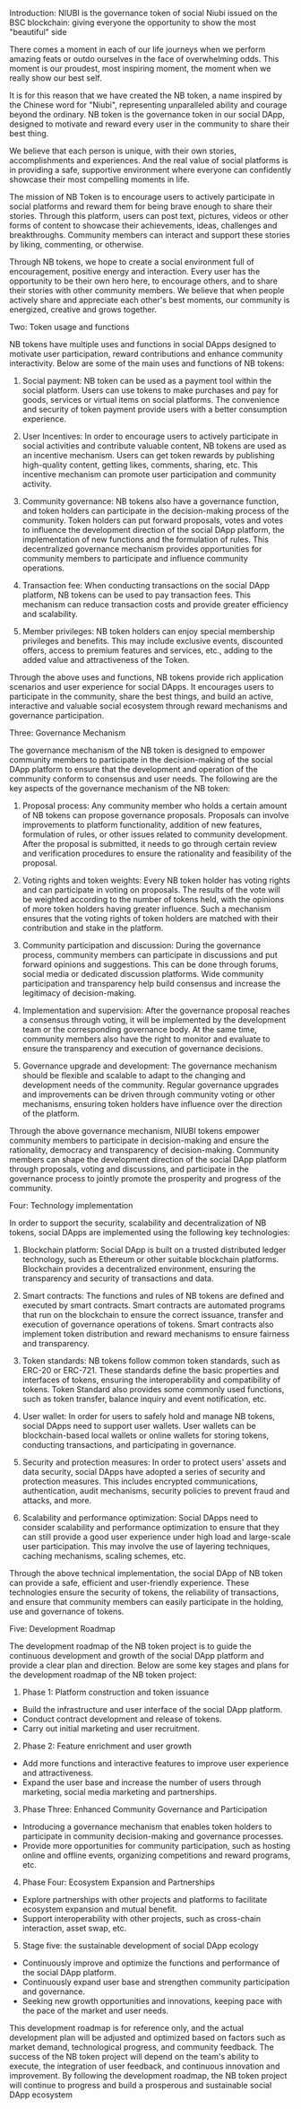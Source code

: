 
Introduction:
NIUBI is the governance token of social Niubi issued on the BSC blockchain: giving everyone the opportunity to show the most "beautiful" side

There comes a moment in each of our life journeys when we perform amazing feats or outdo ourselves in the face of overwhelming odds. This moment is our proudest, most inspiring moment, the moment when we really show our best self.

It is for this reason that we have created the NB token, a name inspired by the Chinese word for "Niubi", representing unparalleled ability and courage beyond the ordinary. NB token is the governance token in our social DApp, designed to motivate and reward every user in the community to share their best thing.

We believe that each person is unique, with their own stories, accomplishments and experiences. And the real value of social platforms is in providing a safe, supportive environment where everyone can confidently showcase their most compelling moments in life.

The mission of NB Token is to encourage users to actively participate in social platforms and reward them for being brave enough to share their stories. Through this platform, users can post text, pictures, videos or other forms of content to showcase their achievements, ideas, challenges and breakthroughs. Community members can interact and support these stories by liking, commenting, or otherwise.

Through NB tokens, we hope to create a social environment full of encouragement, positive energy and interaction. Every user has the opportunity to be their own hero here, to encourage others, and to share their stories with other community members. We believe that when people actively share and appreciate each other's best moments, our community is energized, creative and grows together.

Two: Token usage and functions

NB tokens have multiple uses and functions in social DApps designed to motivate user participation, reward contributions and enhance community interactivity. Below are some of the main uses and functions of NB tokens:

1. Social payment: NB token can be used as a payment tool within the social platform. Users can use tokens to make purchases and pay for goods, services or virtual items on social platforms. The convenience and security of token payment provide users with a better consumption experience.

2. User Incentives: In order to encourage users to actively participate in social activities and contribute valuable content, NB tokens are used as an incentive mechanism. Users can get token rewards by publishing high-quality content, getting likes, comments, sharing, etc. This incentive mechanism can promote user participation and community activity.

3. Community governance: NB tokens also have a governance function, and token holders can participate in the decision-making process of the community. Token holders can put forward proposals, votes and votes to influence the development direction of the social DApp platform, the implementation of new functions and the formulation of rules. This decentralized governance mechanism provides opportunities for community members to participate and influence community operations.

4. Transaction fee: When conducting transactions on the social DApp platform, NB tokens can be used to pay transaction fees. This mechanism can reduce transaction costs and provide greater efficiency and scalability.

5. Member privileges: NB token holders can enjoy special membership privileges and benefits. This may include exclusive events, discounted offers, access to premium features and services, etc., adding to the added value and attractiveness of the Token.

Through the above uses and functions, NB tokens provide rich application scenarios and user experience for social DApps. It encourages users to participate in the community, share the best things, and build an active, interactive and valuable social ecosystem through reward mechanisms and governance participation.

Three: Governance Mechanism

The governance mechanism of the NB token is designed to empower community members to participate in the decision-making of the social DApp platform to ensure that the development and operation of the community conform to consensus and user needs. The following are the key aspects of the governance mechanism of the NB token:

1. Proposal process: Any community member who holds a certain amount of NB tokens can propose governance proposals. Proposals can involve improvements to platform functionality, addition of new features, formulation of rules, or other issues related to community development. After the proposal is submitted, it needs to go through certain review and verification procedures to ensure the rationality and feasibility of the proposal.

2. Voting rights and token weights: Every NB token holder has voting rights and can participate in voting on proposals. The results of the vote will be weighted according to the number of tokens held, with the opinions of more token holders having greater influence. Such a mechanism ensures that the voting rights of token holders are matched with their contribution and stake in the platform.

3. Community participation and discussion: During the governance process, community members can participate in discussions and put forward opinions and suggestions. This can be done through forums, social media or dedicated discussion platforms. Wide community participation and transparency help build consensus and increase the legitimacy of decision-making.

4. Implementation and supervision: After the governance proposal reaches a consensus through voting, it will be implemented by the development team or the corresponding governance body. At the same time, community members also have the right to monitor and evaluate to ensure the transparency and execution of governance decisions.

5. Governance upgrade and development: The governance mechanism should be flexible and scalable to adapt to the changing and development needs of the community. Regular governance upgrades and improvements can be driven through community voting or other mechanisms, ensuring token holders have influence over the direction of the platform.

Through the above governance mechanism, NIUBI tokens empower community members to participate in decision-making and ensure the rationality, democracy and transparency of decision-making. Community members can shape the development direction of the social DApp platform through proposals, voting and discussions, and participate in the governance process to jointly promote the prosperity and progress of the community.

Four: Technology implementation

In order to support the security, scalability and decentralization of NB tokens, social DApps are implemented using the following key technologies:

1. Blockchain platform: Social DApp is built on a trusted distributed ledger technology, such as Ethereum or other suitable blockchain platforms. Blockchain provides a decentralized environment, ensuring the transparency and security of transactions and data.

2. Smart contracts: The functions and rules of NB tokens are defined and executed by smart contracts. Smart contracts are automated programs that run on the blockchain to ensure the correct issuance, transfer and execution of governance operations of tokens. Smart contracts also implement token distribution and reward mechanisms to ensure fairness and transparency.

3. Token standards: NB tokens follow common token standards, such as ERC-20 or ERC-721. These standards define the basic properties and interfaces of tokens, ensuring the interoperability and compatibility of tokens. Token Standard also provides some commonly used functions, such as token transfer, balance inquiry and event notification, etc.

4. User wallet: In order for users to safely hold and manage NB tokens, social DApps need to support user wallets. User wallets can be blockchain-based local wallets or online wallets for storing tokens, conducting transactions, and participating in governance.

5. Security and protection measures: In order to protect users' assets and data security, social DApps have adopted a series of security and protection measures. This includes encrypted communications, authentication, audit mechanisms, security policies to prevent fraud and attacks, and more.

6. Scalability and performance optimization: Social DApps need to consider scalability and performance optimization to ensure that they can still provide a good user experience under high load and large-scale user participation. This may involve the use of layering techniques, caching mechanisms, scaling schemes, etc.

Through the above technical implementation, the social DApp of NB token can provide a safe, efficient and user-friendly experience. These technologies ensure the security of tokens, the reliability of transactions, and ensure that community members can easily participate in the holding, use and governance of tokens.

Five: Development Roadmap

The development roadmap of the NB token project is to guide the continuous development and growth of the social DApp platform and provide a clear plan and direction. Below are some key stages and plans for the development roadmap of the NB token project:

1. Phase 1: Platform construction and token issuance
- Build the infrastructure and user interface of the social DApp platform.
- Conduct contract development and release of tokens.
- Carry out initial marketing and user recruitment.

2. Phase 2: Feature enrichment and user growth
- Add more functions and interactive features to improve user experience and attractiveness.
- Expand the user base and increase the number of users through marketing, social media marketing and partnerships.

3. Phase Three: Enhanced Community Governance and Participation
- Introducing a governance mechanism that enables token holders to participate in community decision-making and governance processes.
- Provide more opportunities for community participation, such as hosting online and offline events, organizing competitions and reward programs, etc.

4. Phase Four: Ecosystem Expansion and Partnerships
- Explore partnerships with other projects and platforms to facilitate ecosystem expansion and mutual benefit.
- Support interoperability with other projects, such as cross-chain interaction, asset swap, etc.

5. Stage five: the sustainable development of social DApp ecology
- Continuously improve and optimize the functions and performance of the social DApp platform.
- Continuously expand user base and strengthen community participation and governance.
- Seeking new growth opportunities and innovations, keeping pace with the pace of the market and user needs.

This development roadmap is for reference only, and the actual development plan will be adjusted and optimized based on factors such as market demand, technological progress, and community feedback. The success of the NB token project will depend on the team's ability to execute, the integration of user feedback, and continuous innovation and improvement. By following the development roadmap, the NB token project will continue to progress and build a prosperous and sustainable social DApp ecosystem